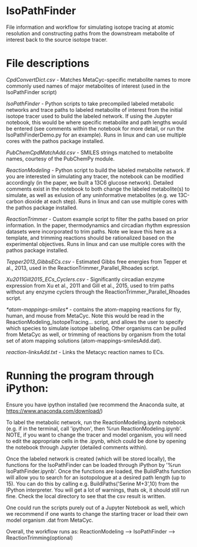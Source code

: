# IsoPathFinder

File information and workflow for simulating isotope tracing at atomic resolution and constructing paths from the downstream metabolite of interest back to the source isotope tracer.

# File descriptions


*CpdConvertDict.csv* - Matches MetaCyc-specific metabolite names to more commonly used names of major metabolites of interest (used in the IsoPathFinder script)

*IsoPathFinder* - Python scripts to take precompiled labeled metabolic networks and trace paths to labeled metabolite of interest from the initial isotope tracer used to build the labeled network. If using the Jupyter notebook, this would be where specific metabolite and path lengths would be entered (see comments within the notebook for more detail, or run the IsoPathFinderDemo.py for an example). Runs in linux and can use multiple cores with the pathos package installed.

*PubChemCpdMatchAdd.csv* - SMILES strings matched to metabolite names, courtesy of the PubChemPy module.

*ReactionModeling* - Python script to build the labeled metabolite network. If you are interested in simulating any tracer, the notebook can be modified accordingly (in the paper, we built a 13C6 glucose network). Detailed comments exist in the notebook to both change the labeled metabolite(s) to simulate, as well as exlusion of any uninformative metabolites (e.g. we 13C-carbon dioxide at each step). Runs in linux and can use multiple cores with the pathos package installed.

*ReactionTrimmer* - Custom example script to filter the paths based on prior information. In the paper, thermodynamics and circadian rhythm expression datasets were incorporated to trim paths. Note we leave this here as a template, and trimming reactions should be rationalized based on the experimental objectives. Runs in linux and can use multiple cores with the pathos package installed.

*Tepper2013_GibbsECs.csv* - Estimated Gibbs free energies from Tepper et al., 2013, used in the ReactionTrimmer_Parallel_Rhoades script.

*Xu2011Gill2015_ECs_Cyclers.csv* - Significantly circadian enzyme expression from Xu et al., 2011 and Gill et al., 2015, used to trim paths without any enzyme cyclers through the ReactionTrimmer_Parallel_Rhoades script.

*\*atom-mappings-smiles\** - contains the atom-mapping reactions for fly, human, and mouse from MetaCyc. Note this would be read in the ReactionModeling_IsotopeTracing... script, and allows the user to specify which species to simulate isotope labeling. Other organisms can be pulled from MetaCyc as well, or trimming of reactions by organism from the total set of atom mapping solutions (atom-mappings-smilesAdd.dat).

*reaction-linksAdd.txt* - Links the Metacyc reaction names to ECs.


# Running the program through iPython:

Ensure you have ipython installed (we recommend the Anaconda suite, at https://www.anaconda.com/download/)

To label the metabolic network, run the ReactionModeling.ipynb notebook (e.g. if in the terminal, call 'ipython', then %run ReactionModeling.ipynb'. NOTE, if you want to change the tracer and model organism, you will need to edit the appropriate cells in the .ipynb, which could be done by opening the notebook through Jupyter (detailed comments within).

Once the labeled network is created (which will be stored locally), the functions for the IsoPathFinder can be loaded through iPython by '%run IsoPathFinder.ipynb'. Once the functions are loaded, the BuildPaths function will allow you to search for an isotopologue at a desired path length (up to 15). You can do this by calling e.g. BuildPaths('Serine M+3',10) from the IPython interpreter. You will get a lot of warnings, thats ok, it should still run fine. Check the local directory to see that the csv result is written.

One could run the scripts purely out of a Jupyter Notebook as well, which we recommend if one wants to change the starting tracer or load their own model organism .dat from MetaCyc.

Overall, the workflow runs as: ReactionModeling --> IsoPathFinder --> ReactionTrimming(optional)
